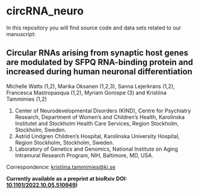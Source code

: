 # circRNA_neuro
In this repository you will find  source code and data sets related to our manuscript:
## Circular RNAs arising from synaptic host genes are modulated by SFPQ RNA-binding protein and increased during human neuronal differentiation

Michelle Watts (1,2), Marika Oksanen (1,2,3), Sanna Lejerkrans (1,2), Francesca Mastropasqua (1,2), Myriam Gorospe (3) and Kristiina Tammimies (1,2)

1.  Center of Neurodevelopmental Disorders (KIND), Centre for Psychiatry Research, Department of Women’s and Children’s Health, Karolinska Institutet and Stockholm Health Care Services, Region Stockholm, Stockholm, Sweden.
2.  Astrid Lindgren Children’s Hospital, Karolinska University Hospital, Region Stockholm, Stockholm, Sweden. 
3.  Laboratory of Genetics and Genomics, National Institute on Aging Intramural Research Program, NIH, Baltimore, MD, USA.

Correspondence: [kristiina.tammimies@ki.se](mailto:kristiina.tammimies@ki.se)

**Currently available as a preprint at bioRxiv DOI: [10.1101/2022.10.05.510949](https://doi.org/10.1101/2022.10.05.510949))**
